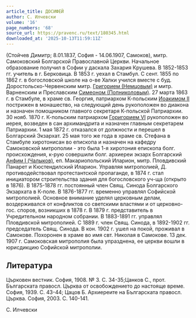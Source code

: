 ```yaml
---
article_title: ДОСИФЕЙ
author: С. Илчевски
volume: '16'
page_numbers: '68'
source_url: https://pravenc.ru/text/180345.html
downloaded_at: '2025-10-13T11:59:11Z'
---
```


(Стойчев Димитр; 8.01.1837, София - 14.06.1907, Самоков), митр. Самоковский Болгарской Православной Церкви. Начальное образование получил в Софии у даскала Захария Крушева. В 1852-1853 гг. учитель в г. Берковица. В 1853 г. уехал в Стамбул. С сент. 1855 по 1862 г. в богословской школе на о-ве Халки учился вместе с буд. Доростольско-Червенским митр. [Григорием (Немцовым)](<https://pravenc.ru/text/Григорием (Немцовым).html>) и митр. Варненским и Преславским [Симеоном (Попниколовым)](<https://pravenc.ru/text/Симеоном (Попниколовым).html>). 27 марта 1863 г. в Стамбуле, в храме св. Георгия, патриархом К-польским [Иоакимом II](<https://pravenc.ru/text/Иоаким II.html>) пострижен в монашество, на следующий день рукоположен во диакона и назначен помощником главного секретаря К-польской Патриархии. 30 нояб. 1870 г. К-польским патриархом [Горигорием VI](<https://pravenc.ru/text/Горигорием VI.html>) рукоположен во иерея, возведен в сан архимандрита и назначен главным секретарем Патриархии. 1 мая 1872 г. отказался от должности и перешел в Болгарский Экзархат. 25 мая того же года в храме св. Стефана в Стамбуле хиротонисан во епископа и назначен на кафедру Самоковской митрополии - это была 1-я хиротония епископа болг. происхождения, к-рую совершили болг. архиереи экзарх Болгарский [Анфим I (Чалыков)](<https://pravenc.ru/text/Анфим I (Чалыков).html>), еп. Макариопольский Иларион, митр. Пловдивский Панарет и Кюстендилский Иларион. Управляя митрополией, Д. противодействовал протестантской пропаганде, в 1874 г. стал инициатором строительства здания для богословского уч-ща (открыто в 1876). В 1875-1878 гг. постоянный член Свящ. Синода Болгарского Экзархата в К-поле. В 1876-1877 гг. временно управлял Софийской митрополией. Основное внимание уделял церковным делам, воздерживался от конфликтов со светскими властями и от церковно-гос. споров, возникших в 1878 г. В 1879 г. представитель в Учредительном народном собрании. В 1883-1891 гг. управлял Пловдивской митрополией. С 1889 г. член Свящ. Синода, в 1892-1902 гг. председатель Свящ. Синода. В кон. 1902 г. ушел на покой, проживал в Самокове. Похоронен в храме во имя свт. Николая в Самокове. 13 дек. 1907 г. Самоковская митрополия была упразднена, ее церкви вошли в юрисдикцию Софийской митрополии.

## Литература

Църковен вестник. София, 1908. № 3. С. 34-35;Цанков С., прот. Българската правосл. Църква от освобождението до настояще време. София, 1939. С. 43-44; Цацов Б. Архиереите на Българската правосл. Църква. София, 2003. С. 140-141.

С. Илчевски
